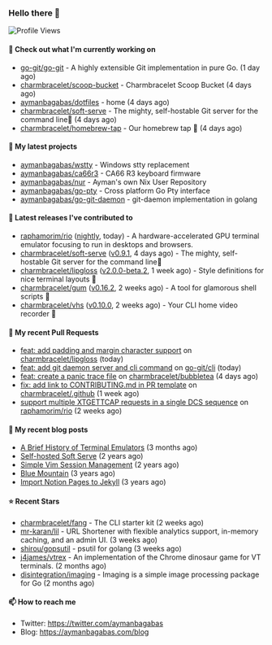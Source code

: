### Hello there 👋

![Profile Views](https://komarev.com/ghpvc/?username=aymanbagabas&label=PROFILE+VIEWS)

#### 👷 Check out what I'm currently working on

- [go-git/go-git](https://github.com/go-git/go-git) - A highly extensible Git implementation in pure Go. (1 day ago)
- [charmbracelet/scoop-bucket](https://github.com/charmbracelet/scoop-bucket) - Charmbracelet Scoop Bucket (4 days ago)
- [aymanbagabas/dotfiles](https://github.com/aymanbagabas/dotfiles) - home (4 days ago)
- [charmbracelet/soft-serve](https://github.com/charmbracelet/soft-serve) - The mighty, self-hostable Git server for the command line🍦 (4 days ago)
- [charmbracelet/homebrew-tap](https://github.com/charmbracelet/homebrew-tap) - Our homebrew tap 🍺 (4 days ago)

#### 🌱 My latest projects

- [aymanbagabas/wstty](https://github.com/aymanbagabas/wstty) - Windows stty replacement
- [aymanbagabas/ca66r3](https://github.com/aymanbagabas/ca66r3) - CA66 R3 keyboard firmware
- [aymanbagabas/nur](https://github.com/aymanbagabas/nur) - Ayman&#39;s own Nix User Repository
- [aymanbagabas/go-pty](https://github.com/aymanbagabas/go-pty) - Cross platform Go Pty interface
- [aymanbagabas/go-git-daemon](https://github.com/aymanbagabas/go-git-daemon) - git-daemon implementation in golang

#### 🔭 Latest releases I've contributed to

- [raphamorim/rio](https://github.com/raphamorim/rio) ([nightly](https://github.com/raphamorim/rio/releases/tag/nightly), today) - A hardware-accelerated GPU terminal emulator focusing to run in desktops and browsers.
- [charmbracelet/soft-serve](https://github.com/charmbracelet/soft-serve) ([v0.9.1](https://github.com/charmbracelet/soft-serve/releases/tag/v0.9.1), 4 days ago) - The mighty, self-hostable Git server for the command line🍦
- [charmbracelet/lipgloss](https://github.com/charmbracelet/lipgloss) ([v2.0.0-beta.2](https://github.com/charmbracelet/lipgloss/releases/tag/v2.0.0-beta.2), 1 week ago) - Style definitions for nice terminal layouts 👄
- [charmbracelet/gum](https://github.com/charmbracelet/gum) ([v0.16.2](https://github.com/charmbracelet/gum/releases/tag/v0.16.2), 2 weeks ago) - A tool for glamorous shell scripts 🎀
- [charmbracelet/vhs](https://github.com/charmbracelet/vhs) ([v0.10.0](https://github.com/charmbracelet/vhs/releases/tag/v0.10.0), 2 weeks ago) - Your CLI home video recorder 📼

#### 🔨 My recent Pull Requests

- [feat: add padding and margin character support](https://github.com/charmbracelet/lipgloss/pull/546) on [charmbracelet/lipgloss](https://github.com/charmbracelet/lipgloss) (today)
- [feat: add git daemon server and cli command](https://github.com/go-git/cli/pull/13) on [go-git/cli](https://github.com/go-git/cli) (today)
- [feat: create a panic trace file](https://github.com/charmbracelet/bubbletea/pull/1446) on [charmbracelet/bubbletea](https://github.com/charmbracelet/bubbletea) (4 days ago)
- [fix: add link to CONTRIBUTING.md in PR template](https://github.com/charmbracelet/.github/pull/19) on [charmbracelet/.github](https://github.com/charmbracelet/.github) (1 week ago)
- [support multiple XTGETTCAP requests in a single DCS sequence](https://github.com/raphamorim/rio/pull/1158) on [raphamorim/rio](https://github.com/raphamorim/rio) (2 weeks ago)

#### 📜 My recent blog posts

- [A Brief History of Terminal Emulators](https://aymanbagabas.com/blog/2025/03/11/a-brief-history-of-terminal-emulators.html) (3 months ago)
- [Self-hosted Soft Serve](https://aymanbagabas.com/blog/2023/04/28/self-hosted-soft-serve.html) (2 years ago)
- [Simple Vim Session Management](https://aymanbagabas.com/blog/2023/04/13/simple-vim-session-management.html) (2 years ago)
- [Blue Mountain](https://aymanbagabas.com/blog/2022/06/02/blue-mountain.html) (3 years ago)
- [Import Notion Pages to Jekyll](https://aymanbagabas.com/blog/2022/03/29/import-notion-pages-to-jekyll.html) (3 years ago)

#### ⭐ Recent Stars

- [charmbracelet/fang](https://github.com/charmbracelet/fang) - The CLI starter kit (2 weeks ago)
- [mr-karan/lil](https://github.com/mr-karan/lil) - URL Shortener with flexible analytics support, in-memory caching, and an admin UI. (3 weeks ago)
- [shirou/gopsutil](https://github.com/shirou/gopsutil) - psutil for golang (3 weeks ago)
- [j4james/vtrex](https://github.com/j4james/vtrex) - An implementation of the Chrome dinosaur game for VT terminals. (2 months ago)
- [disintegration/imaging](https://github.com/disintegration/imaging) - Imaging is a simple image processing package for Go (2 months ago)

#### 📫 How to reach me

- Twitter: https://twitter.com/aymanbagabas
- Blog: https://aymanbagabas.com/blog
